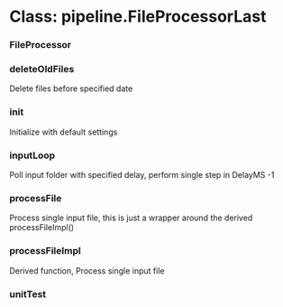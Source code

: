 # Class: pipeline.FileProcessorLast

### FileProcessor




### deleteOldFiles

Delete files before specified date


### init

Initialize with default settings


### inputLoop

Poll input folder with specified delay, perform single step in DelayMS  -1


### processFile

Process single input file, this is just a wrapper around the derived processFileImpl()


### processFileImpl

Derived function, Process single input file


### unitTest





